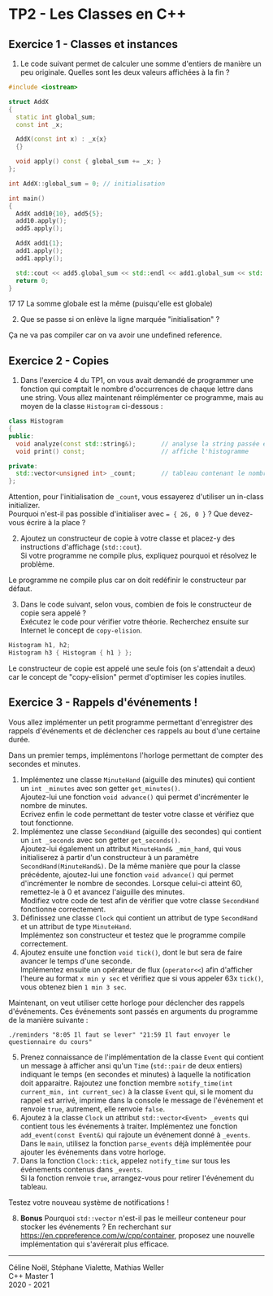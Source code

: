 # TP2 - Les Classes en C++

## Exercice 1 - Classes et instances

1. Le code suivant permet de calculer une somme d'entiers de manière un peu originale. Quelles sont les deux valeurs affichées à la fin ?

```cpp
#include <iostream>

struct AddX
{
  static int global_sum;
  const int _x;

  AddX(const int x) : _x{x}
  {}

  void apply() const { global_sum += _x; }
};

int AddX::global_sum = 0; // initialisation

int main()
{
  AddX add10{10}, add5{5};
  add10.apply();
  add5.apply();

  AddX add1{1};
  add1.apply();
  add1.apply();

  std::cout << add5.global_sum << std::endl << add1.global_sum << std::endl;
  return 0;
}
```

17
17
La somme globale est la même (puisqu'elle est globale)

2. Que se passe si on enlève la ligne marquée "initialisation" ?

Ça ne va pas compiler car on va avoir une undefined reference.

## Exercice 2 - Copies

1. Dans l'exercice 4 du TP1, on vous avait demandé de programmer une fonction qui comptait le nombre d'occurrences de chaque lettre dans une string. Vous allez maintenant réimplémenter ce programme, mais au moyen de la classe `Histogram` ci-dessous :

```cpp
class Histogram
{
public:
  void analyze(const std::string&);       // analyse la string passée en paramètre
  void print() const;                     // affiche l'histogramme

private:
  std::vector<unsigned int> _count;       // tableau contenant le nombre d'occurrences de chaque lettre entre 'a' et 'z'
};
```

Attention, pour l'initialisation de `_count`, vous essayerez d'utiliser un in-class initializer.\
Pourquoi n'est-il pas possible d'initialiser avec `= { 26, 0 }` ? Que devez-vous écrire à la place ?

2. Ajoutez un constructeur de copie à votre classe et placez-y des instructions d'affichage (`std::cout`).\
   Si votre programme ne compile plus, expliquez pourquoi et résolvez le problème.

Le programme ne compile plus car on doit redéfinir le constructeur par défaut.

3. Dans le code suivant, selon vous, combien de fois le constructeur de copie sera appelé ?\
   Exécutez le code pour vérifier votre théorie. Recherchez ensuite sur Internet le concept de `copy-elision`.

```cpp
Histogram h1, h2;
Histogram h3 { Histogram { h1 } };
```

Le constructeur de copie est appelé une seule fois (on s'attendait a deux) car le concept de "copy-elision" permet d'optimiser les copies inutiles.

## Exercice 3 - Rappels d'événements !

Vous allez implémenter un petit programme permettant d'enregistrer des rappels d'événements et de déclencher ces rappels au bout d'une certaine durée.

Dans un premier temps, implémentons l'horloge permettant de compter des secondes et minutes.

1. Implémentez une classe `MinuteHand` (aiguille des minutes) qui contient un `int _minutes` avec son getter `get_minutes()`.\
   Ajoutez-lui une fonction `void advance()` qui permet d'incrémenter le nombre de minutes.\
   Ecrivez enfin le code permettant de tester votre classe et vérifiez que tout fonctionne.
2. Implémentez une classe `SecondHand` (aiguille des secondes) qui contient un `int _seconds` avec son getter `get_seconds()`.\
   Ajoutez-lui également un attribut `MinuteHand& _min_hand`, qui vous initialiserez à partir d'un constructeur à un paramètre `SecondHand(MinuteHand&)`.
   De la même manière que pour la classe précédente, ajoutez-lui une fonction `void advance()` qui permet d'incrémenter le nombre de secondes.
   Lorsque celui-ci atteint 60, remettez-le à 0 et avancez l'aiguille des minutes.\
   Modifiez votre code de test afin de vérifier que votre classe `SecondHand` fonctionne correctement.
3. Définissez une classe `Clock` qui contient un attribut de type `SecondHand` et un attribut de type `MinuteHand`.\
   Implémentez son constructeur et testez que le programme compile correctement.
4. Ajoutez ensuite une fonction `void tick()`, dont le but sera de faire avancer le temps d'une seconde.\
   Implémentez ensuite un opérateur de flux (`operator<<`) afin d'afficher l'heure au format `x min y sec` et vérifiez que si vous appeler 63x `tick()`, vous obtenez bien `1 min 3 sec`.

Maintenant, on veut utiliser cette horloge pour déclencher des rappels d'événements. Ces événements sont passés en arguments du programme de la manière suivante :

```shell
./reminders "8:05 Il faut se lever" "21:59 Il faut envoyer le questionnaire du cours"
```

5. Prenez connaissance de l'implémentation de la classe `Event` qui contient un message à afficher
   ansi qu'un `Time` (`std::pair` de deux entiers) indiquant le temps (en secondes et minutes) à laquelle la notification doit apparaitre.
   Rajoutez une fonction membre `notify_time(int current_min, int current_sec)` à la classe `Event` qui,
   si le moment du rappel est arrivé, imprime dans la console le message de l'événement et renvoie `true`, autrement, elle renvoie `false`.
6. Ajoutez à la classe `Clock` un attribut `std::vector<Event> _events` qui contient tous les événements à traiter.
   Implémentez une fonction `add_event(const Event&)` qui rajoute un événement donné à `_events`.\
   Dans le `main`, utilisez la fonction `parse_events` déjà implémentée pour ajouter les événements dans votre horloge.
7. Dans la fonction `Clock::tick`, appelez `notify_time` sur tous les événements contenus dans `_events`.\
   Si la fonction renvoie `true`, arrangez-vous pour retirer l'événement du tableau.

Testez votre nouveau système de notifications !

8. **Bonus** Pourquoi `std::vector` n'est-il pas le meilleur conteneur pour stocker les événements ?
   En recherchant sur https://en.cppreference.com/w/cpp/container, proposez une nouvelle implémentation qui s'avérerait plus efficace.

---

Céline Noël, Stéphane Vialette, Mathias Weller  
C++ Master 1  
2020 - 2021
